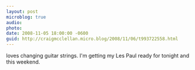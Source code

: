 ```yaml
---
layout: post
microblog: true
audio: 
photo: 
date: 2008-11-05 18:00:00 -0600
guid: http://craigmcclellan.micro.blog/2008/11/06/t993722558.html
---
```

loves changing guitar strings. I'm getting my Les Paul ready for tonight and this weekend.
